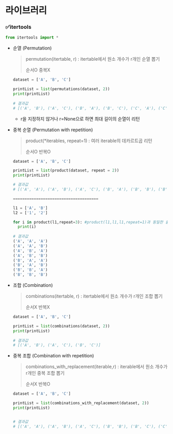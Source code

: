 # 라이브러리

### ✅itertools

```python
from itertools import *
```

- 순열 (Permutation)

  > permutation(itertable, r) : itertable에서 원소 개수가 r개인 순열 뽑기 
  >
  > 순서O 중복X

  ```python
  dataset = ['A', 'B', 'C']
  
  printList = list(permutations(dataset, 2))
  print(printList)
      
  # 결과값
  # [('A', 'B'), ('A', 'C'), ('B', 'A'), ('B', 'C'), ('C', 'A'), ('C', 'B')]
  ```

  - r을 지정하지 않거나 r=None으로 하면 최대 길이의 순열이 리턴

  

- 중복 순열 (Permutation with repetition)

  >product(*iterables, repeat=1) : 여러 iterable의 데카르트곱 리턴
  >
  >순서O 반복O

  ```python
  dataset = ['A', 'B', 'C']
  
  printList = list(product(dataset, repeat = 2))
  print(printList)
  
  # 결과값
  # [('A', 'A'), ('A', 'B'), ('A', 'C'), ('B', 'A'), ('B', 'B'), ('B', 'C'), ('C', 'A'), ('C', 'B'), ('C', 'C')]
  
  =====================================
  
  l1 = ['A', 'B']
  l2 = ['1', '2']
  
  for i in product(l1,repeat=3): #product(l1,l1,l1,repeat=1)과 동일한 출력
  	print(i)
      
  # 결과값
  ('A', 'A', 'A')
  ('A', 'A', 'B')
  ('A', 'B', 'A')
  ('A', 'B', 'B')
  ('B', 'A', 'A')
  ('B', 'A', 'B')
  ('B', 'B', 'A')
  ('B', 'B', 'B')
  ```

  

- 조합 (Combination)

  >combinations(itertable, r) : itertable에서 원소 개수가 r개인 조합 뽑기
  >
  >순서X 반복X

  ```py
  dataset = ['A', 'B', 'C']
  
  printList = list(combinations(dataset, 2))
  print(printList)
      
  # 결과값
  # [('A', 'B'), ('A', 'C'), ('B', 'C')]
  ```

  

- 중복 조합 (Combination with repetition)

  >combinations_with_replacement(iterable,r) : iterable에서 원소 개수가 r개인 중복 조합 뽑기
  >
  >순서X 반복O

  ```python
  dataset = ['A', 'B', 'C']
  
  printList = list(combinations_with_replacement(dataset, 2))
  print(printList)
  
  
  # 결과값
  # [('A', 'A'), ('A', 'B'), ('A', 'C'), ('B', 'B'), ('B', 'C'), ('C', 'C')]
  ```

  
